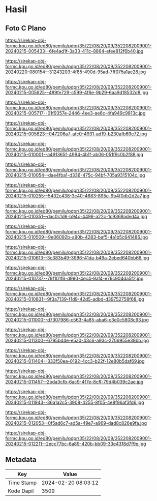 # Hasil

## Foto C Plano

https://sirekap-obj-formc.kpu.go.id/ed80/pemilu/pdpr/35/22/08/20/09/3522082009001-20240215-005433--6fe4ad1f-3a33-411c-8864-efee812f6b40.jpg

https://sirekap-obj-formc.kpu.go.id/ed80/pemilu/pdpr/35/22/08/20/09/3522082009001-20240220-080154--31243203-4f85-490d-95ad-7ff075a1ae28.jpg

https://sirekap-obj-formc.kpu.go.id/ed80/pemilu/pdpr/35/22/08/20/09/3522082009001-20240215-005625--489fe729-c599-4f6e-9b29-6aa9d18532d8.jpg

https://sirekap-obj-formc.kpu.go.id/ed80/pemilu/pdpr/35/22/08/20/09/3522082009001-20240215-005717--01f9357e-2446-4ee3-ae6c-4fa949c9813c.jpg

https://sirekap-obj-formc.kpu.go.id/ed80/pemilu/pdpr/35/22/08/20/09/3522082009001-20240215-005823--047206a7-afc0-4931-ad19-b230afb69e72.jpg

https://sirekap-obj-formc.kpu.go.id/ed80/pemilu/pdpr/35/22/08/20/09/3522082009001-20240215-010001--a491365f-4994-4b1f-ab06-051f9c0b2f88.jpg

https://sirekap-obj-formc.kpu.go.id/ed80/pemilu/pdpr/35/22/08/20/09/3522082009001-20240215-010054--dae4fba1-d336-475c-94bf-705a9315104c.jpg

https://sirekap-obj-formc.kpu.go.id/ed80/pemilu/pdpr/35/22/08/20/09/3522082009001-20240215-010255--5432c438-3c40-4683-895e-9b4f0db2d2a7.jpg

https://sirekap-obj-formc.kpu.go.id/ed80/pemilu/pdpr/35/22/08/20/09/3522082009001-20240215-010351--dac0c1d6-b94c-4496-a22c-1c9369aded4a.jpg

https://sirekap-obj-formc.kpu.go.id/ed80/pemilu/pdpr/35/22/08/20/09/3522082009001-20240215-010509--9e06092b-a90b-4283-baf5-4a1b5c641486.jpg

https://sirekap-obj-formc.kpu.go.id/ed80/pemilu/pdpr/35/22/08/20/09/3522082009001-20240215-010613--3c383b49-3996-41da-b49a-2ebed640bb66.jpg

https://sirekap-obj-formc.kpu.go.id/ed80/pemilu/pdpr/35/22/08/20/09/3522082009001-20240215-010737--79f101f6-d990-4ec4-9af4-e76c904da5f2.jpg

https://sirekap-obj-formc.kpu.go.id/ed80/pemilu/pdpr/35/22/08/20/09/3522082009001-20240215-010831--9f3a7139-f1d9-42d5-adbd-d39752758f68.jpg

https://sirekap-obj-formc.kpu.go.id/ed80/pemilu/pdpr/35/22/08/20/09/3522082009001-20240215-011000--d7307986-c563-4a85-aba6-c3e0c5808c93.jpg

https://sirekap-obj-formc.kpu.go.id/ed80/pemilu/pdpr/35/22/08/20/09/3522082009001-20240215-011300--6795bd4e-e5a0-43c6-a93c-2706955e38bb.jpg

https://sirekap-obj-formc.kpu.go.id/ed80/pemilu/pdpr/35/22/08/20/09/3522082009001-20240215-011404--333f50ea-0192-4cc3-b22f-12e80b5daf69.jpg

https://sirekap-obj-formc.kpu.go.id/ed80/pemilu/pdpr/35/22/08/20/09/3522082009001-20240215-011457--2bda3cfb-6ac9-4f7e-8cff-79d4b039c2ae.jpg

https://sirekap-obj-formc.kpu.go.id/ed80/pemilu/pdpr/35/22/08/20/09/3522082009001-20240215-011943--36a1a2c5-3908-4255-8f05-4e8f96af3fd6.jpg

https://sirekap-obj-formc.kpu.go.id/ed80/pemilu/pdpr/35/22/08/20/09/3522082009001-20240215-012053--0f5ad6c7-ad5a-49e7-a969-dad8c826e9fa.jpg

https://sirekap-obj-formc.kpu.go.id/ed80/pemilu/pdpr/35/22/08/20/09/3522082009001-20240215-012211--2ecc77bc-6a89-420b-bb09-33e4318d7f9e.jpg


## Metadata

| Key        | Value               |
| ---------- | ------------------- |
| Time Stamp | 2024-02-20 08:03:12 |
| Kode Dapil | 3509                |



